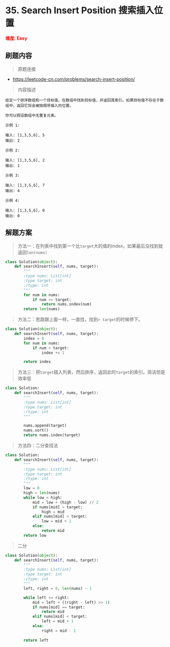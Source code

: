 # 35. Search Insert Position 搜索插入位置

**<font color=red>难度: Easy</font>**

## 刷题内容

> 原题连接

* https://leetcode-cn.com/problems/search-insert-position/

> 内容描述

```
给定一个排序数组和一个目标值，在数组中找到目标值，并返回其索引。如果目标值不存在于数组中，返回它将会被按顺序插入的位置。

你可以假设数组中无重复元素。

示例 1:

输入: [1,3,5,6], 5
输出: 2

示例 2:

输入: [1,3,5,6], 2
输出: 1

示例 3:

输入: [1,3,5,6], 7
输出: 4

示例 4:

输入: [1,3,5,6], 0
输出: 0

```

## 解题方案

> 方法一：在列表中找到第一个比`target`大的值的index，如果最后没找到就返回`len(nums)`

```python
class Solution(object):
    def searchInsert(self, nums, target):
		"""
        :type nums: List[int]
        :type target: int
        :rtype: int
        """
        for num in nums:
            if num >= target:
                return nums.index(num)
        return len(nums)
```



> 方法二：思路跟上面一样，一直找，找到`> target`的时候停下。

```python
class Solution(object):
    def searchInsert(self, nums, target):
        index = 0
        for num in nums:
            if num < target:
                index += 1

        return index
```



> 方法三：把`target`插入列表，然后排序，返回此时`target`的索引。简洁但是效率低

```python
class Solution:
    def searchInsert(self, nums, target):
        """
        :type nums: List[int]
        :type target: int
        :rtype: int
        """

        nums.append(target)
        nums.sort()
        return nums.index(target)
```



> 方法四：二分查找法

```python
class Solution:
    def searchInsert(self, nums, target):
        """
        :type nums: List[int]
        :type target: int
        :rtype: int
        """
        low = 0
        high = len(nums)
        while low < high:
            mid = low + (high - low) // 2
            if nums[mid] > target:
                high = mid
            elif nums[mid] < target:
                low = mid + 1
            else:
                return mid
        return low
```



> 二分

```python
class Solution(object):
    def searchInsert(self, nums, target):
        """
        :type nums: List[int]
        :type target: int
        :rtype: int
        """
        left, right = 0, len(nums) - 1

        while left <= right:
            mid = left + ((right - left) >> 1)
            if nums[mid] == target:
                return mid
            elif nums[mid] < target:
                left = mid + 1
            else:
                right = mid - 1
            
        return left
```


